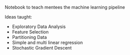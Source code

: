 Notebook to teach mentees the machine learning pipeline

Ideas taught:
- Exploratory Data Analysis
- Feature Selection
- Partitioning Data
- Simple and multi linear regression
- Stochastic Gradient Descent

